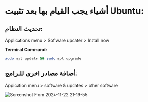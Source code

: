 # أشياء يجب القيام بها بعد تثبيت Ubuntu:
## تحديث النظام:
Applications menu > Software updater > Install now

**Terminal Command:**  
```bash
sudo apt update && sudo apt upgrade
```
## أضافة مصادر اخرى للبرامج:
Appication menu > software & updates > other software

![Screenshot From 2024-11-22 21-19-55](https://github.com/user-attachments/assets/ac60ad4d-1ec8-49d1-9da8-6ec7a5066a95)
